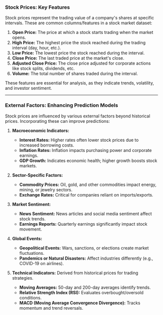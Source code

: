 ### **Stock Prices: Key Features**

Stock prices represent the trading value of a company's shares at specific intervals. These are common columns/features in a stock market dataset:

1. **Open Price:** The price at which a stock starts trading when the market opens.
2. **High Price:** The highest price the stock reached during the trading interval (day, hour, etc.).
3. **Low Price:** The lowest price the stock reached during the interval.
4. **Close Price:** The last traded price at the market's close.
5. **Adjusted Close Price:** The close price adjusted for corporate actions like stock splits, dividends, etc.
6. **Volume:** The total number of shares traded during the interval.

These features are essential for analysis, as they indicate trends, volatility, and investor sentiment.

---

### **External Factors: Enhancing Prediction Models**

Stock prices are influenced by various external factors beyond historical prices. Incorporating these can improve predictions:

1. **Macroeconomic Indicators:**

   - **Interest Rates:** Higher rates often lower stock prices due to increased borrowing costs.
   - **Inflation Rates:** Inflation impacts purchasing power and corporate earnings.
   - **GDP Growth:** Indicates economic health; higher growth boosts stock markets.

2. **Sector-Specific Factors:**

   - **Commodity Prices:** Oil, gold, and other commodities impact energy, mining, or jewelry sectors.
   - **Exchange Rates:** Critical for companies reliant on imports/exports.

3. **Market Sentiment:**

   - **News Sentiment:** News articles and social media sentiment affect stock trends.
   - **Earnings Reports:** Quarterly earnings significantly impact stock movement.

4. **Global Events:**

   - **Geopolitical Events:** Wars, sanctions, or elections create market fluctuations.
   - **Pandemics or Natural Disasters:** Affect industries differently (e.g., COVID-19 on airlines).

5. **Technical Indicators:** Derived from historical prices for trading strategies.
   - **Moving Averages:** 50-day and 200-day averages identify trends.
   - **Relative Strength Index (RSI):** Evaluates overbought/oversold conditions.
   - **MACD (Moving Average Convergence Divergence):** Tracks momentum and trend reversals.
